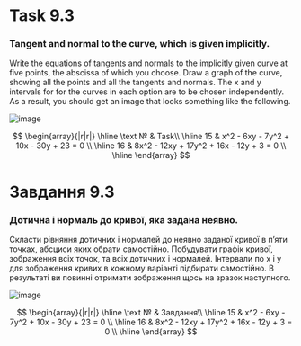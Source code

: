 # Task 9.3

### Tangent and normal to the curve, which is given implicitly.

Write the equations of tangents and normals to the implicitly given curve at five points, the abscissa of which you
choose. Draw a graph of the curve, showing all the points and all the tangents and normals. The x and y intervals for
for the curves in each option are to be chosen independently. As a result, you should get an image that looks something
like the following.

![image](https://github.com/MaksymAndreiev/PythonScientificResearchCourse/assets/29687267/2eee2131-db16-41b7-832d-6669ad430eaa)

$$
\begin{array}{|r|r|}
\hline
\text № & Task\\
\hline
15 &
x^2 - 6xy - 7y^2 + 10x - 30y + 23 = 0
\\
\hline
16 &
8x^2 - 12xy + 17y^2 + 16x - 12y + 3 = 0
\\
\hline
\end{array}
$$

# Завдання 9.3

### Дотична і нормаль до кривої, яка задана неявно.

Скласти рівняння дотичних і нормалей до неявно заданої кривої в
п’яти точках, абсциси яких обрати самостійно. Побудувати графік кривої,
зображення всіх точок, та всіх дотичних і нормалей. Інтервали по x і y для
зображення кривих в кожному варіанті підбирати самостійно. В результаті ви
повинні отримати зображення щось на зразок наступного.

![image](https://github.com/MaksymAndreiev/PythonScientificResearchCourse/assets/29687267/2eee2131-db16-41b7-832d-6669ad430eaa)

$$
\begin{array}{|r|r|}
\hline
\text № & Завдання\\
\hline
15 &
x^2 - 6xy - 7y^2 + 10x - 30y + 23 = 0
\\
\hline
16 &
8x^2 - 12xy + 17y^2 + 16x - 12y + 3 = 0
\\
\hline
\end{array}
$$
